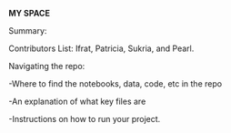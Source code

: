 **MY SPACE**

Summary: 

Contributors List: Ifrat, Patricia, Sukria, and Pearl. 

Navigating the repo:

-Where to find the notebooks, data, code, etc in the repo

-An explanation of what key files are 

-Instructions on how to run your project. 
